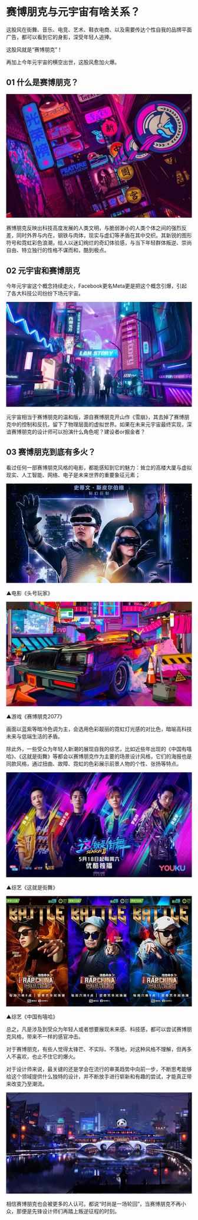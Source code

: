 # 赛博朋克与元宇宙有啥关系？


这股风在街舞、音乐、电竞、艺术、鞋衣电商、以及需要传达个性自我的品牌平面广告，都可以看到它的身影，深受年轻人追捧。

这股风就是“赛博朋克”！

再加上今年元宇宙的横空出世，这股风愈加火爆。

## 01 什么是赛博朋克？

![1638265193307](1638265193307.jpeg)

赛博朋克反映出科技高度发展的人类文明，与脆弱渺小的人类个体之间的强烈反差，同时外界与内在，钢铁与肉体，现实与虚幻等矛盾在其中交织。其新锐的图形符号和霓虹彩色浪潮，给人以迷幻绚烂的奇幻体验感，与当下年轻群体叛逆、崇尚自由、特立独行的性格不谋而和，酷到极点。

## 02 元宇宙和赛博朋克

今年元宇宙这个概念持续走火，Facebook更名Meta更是把这个概念引爆，引起了各大科技公司纷纷下场元宇宙。

![1638265195997](1638265195997.jpeg)

元宇宙相当于赛博朋克的温和版，源自赛博朋克开山作《雪崩》，其去掉了赛博朋克中的控制和反抗，留下了物理层面的虚拟世界。如果在未来元宇宙最终实现，深谙赛博朋克的设计师可以扮演什么角色呢？建设者or掘金者？

## 03 赛博朋克到底有多火？

看过任何一部赛博朋克风格的电影，都能感知到它的魅力：耸立的高楼大厦与虚拟现实、人工智能、网络、电子是未来世界的重要象征元素；

![1638265195531](1638265195531.jpeg)

▲电影《头号玩家》

![1638265193264](1638265193264.jpeg)

▲游戏《赛博朋克2077》

画面以蓝紫等暗冷色调为主，会选用色彩靓丽的霓虹灯光感的对比色，暗喻高科技未来与低端生活的矛盾。

除此外，一些受众为年轻人新潮的展现自我的综艺，比如近些年出现的《中国有嘻哈》、《这就是街舞》等都会以赛博朋克作为主要的场景设计风格，它们的海报也是同款风格，通过扭曲、故障、霓虹的色彩展示前景人物的个性、张扬等特点。

![1638265196945](1638265196945.jpeg)

▲综艺《这就是街舞》

![1638265197583](1638265197583.jpeg)

▲综艺《中国有嘻哈》

总之，凡是涉及到受众为年轻人或者想要展现未来感、科技感，都可以尝试赛博朋克风格，带来不一样的感官冲击。

对于赛博朋克，有些人觉得太锋芒、不实际、不落地，对这种风格不理解，但再多人不喜欢，也止不住它的爆火。

对于设计师来说，最关键的还是学会在流行的审美趋势中向前一步，不断思考能够给这个领域提供什么独特的设计，并不断放手进行崭新和有趣的尝试，才能真正带来改变乃至潮流。

![1638265191274](1638265191274.jpeg)

相信赛博朋克也会被更多的人认可。都说“时尚是一场轮回”，当赛博朋克不再小众，那便是先锋设计师们再踏上叛逆征程的时刻。
